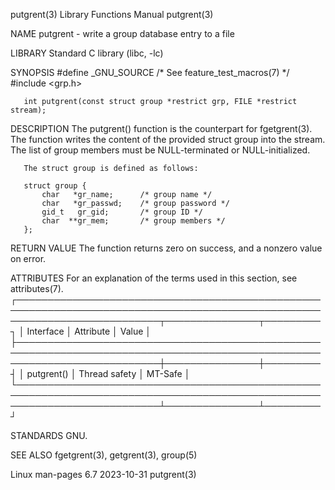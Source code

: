 putgrent(3)							   Library Functions Manual							   putgrent(3)

NAME
       putgrent - write a group database entry to a file

LIBRARY
       Standard C library (libc, -lc)

SYNOPSIS
       #define _GNU_SOURCE	   /* See feature_test_macros(7) */
       #include <grp.h>

       int putgrent(const struct group *restrict grp, FILE *restrict stream);

DESCRIPTION
       The  putgrent()	function is the counterpart for fgetgrent(3).  The function writes the content of the provided struct group into the stream.  The list
       of group members must be NULL-terminated or NULL-initialized.

       The struct group is defined as follows:

	   struct group {
	       char   *gr_name;	     /* group name */
	       char   *gr_passwd;    /* group password */
	       gid_t   gr_gid;	     /* group ID */
	       char  **gr_mem;	     /* group members */
	   };

RETURN VALUE
       The function returns zero on success, and a nonzero value on error.

ATTRIBUTES
       For an explanation of the terms used in this section, see attributes(7).
       ┌───────────────────────────────────────────────────────────────────────────────────────────────────────────────────────────┬───────────────┬─────────┐
       │ Interface														   │ Attribute	   │ Value   │
       ├───────────────────────────────────────────────────────────────────────────────────────────────────────────────────────────┼───────────────┼─────────┤
       │ putgrent()														   │ Thread safety │ MT-Safe │
       └───────────────────────────────────────────────────────────────────────────────────────────────────────────────────────────┴───────────────┴─────────┘

STANDARDS
       GNU.

SEE ALSO
       fgetgrent(3), getgrent(3), group(5)

Linux man-pages 6.7							  2023-10-31								   putgrent(3)
